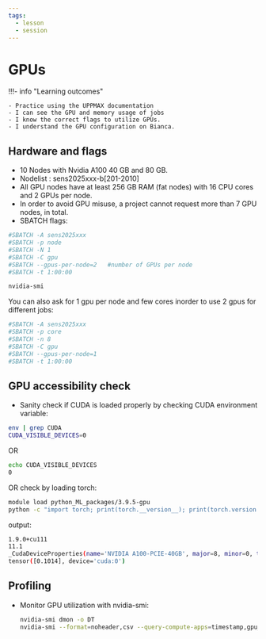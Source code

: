 ```yaml
---
tags:
  - lesson
  - session
---
```


# GPUs

!!!- info "Learning outcomes"

    - Practice using the UPPMAX documentation
    - I can see the GPU and memory usage of jobs
    - I know the correct flags to utilize GPUs.
    - I understand the GPU configuration on Bianca.


## Hardware and flags

- 10 Nodes with Nvidia A100 40 GB and 80 GB.
- Nodelist : sens2025xxx-b\[201-2010\]
- All GPU nodes have at least 256 GB RAM (fat nodes) with 16 CPU cores and 2 GPUs per node.
- In order to avoid GPU misuse, a project cannot request more than 7 GPU nodes, in total.
- SBATCH flags:

```bash
#SBATCH -A sens2025xxx
#SBATCH -p node
#SBATCH -N 1
#SBATCH -C gpu
#SBATCH --gpus-per-node=2   #number of GPUs per node
#SBATCH -t 1:00:00

nvidia-smi
```

You can also ask for 1 gpu per node and few cores inorder to use 2 gpus for different jobs:

```bash
#SBATCH -A sens2025xxx
#SBATCH -p core
#SBATCH -n 8
#SBATCH -C gpu
#SBATCH --gpus-per-node=1
#SBATCH -t 1:00:00
```

## GPU accessibility check

- Sanity check if CUDA is loaded properly by checking CUDA environment variable:

```bash
env | grep CUDA
CUDA_VISIBLE_DEVICES=0
```

OR

```bash
echo CUDA_VISIBLE_DEVICES
0
```

OR check by loading torch:

```bash
module load python_ML_packages/3.9.5-gpu
python -c "import torch; print(torch.__version__); print(torch.version.cuda); print(torch.cuda.get_device_properties(0)); print(torch.randn(1).cuda())"
``` 

output: 

```bash
1.9.0+cu111
11.1
_CudaDeviceProperties(name='NVIDIA A100-PCIE-40GB', major=8, minor=0, total_memory=40326MB, multi_processor_count=108)
tensor([0.1014], device='cuda:0')
```


## Profiling

- Monitor GPU utilization with nvidia-smi:

    ```bash
    nvidia-smi dmon -o DT
    nvidia-smi --format=noheader,csv --query-compute-apps=timestamp,gpu_name,pid,name,used_memory --loop=1 -f sample_run.log
    ```

